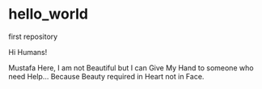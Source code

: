 # hello_world
first repository 

Hi Humans!

Mustafa Here, I am not Beautiful but I can Give My Hand to someone
who need Help... Because Beauty required in Heart not in Face. 
